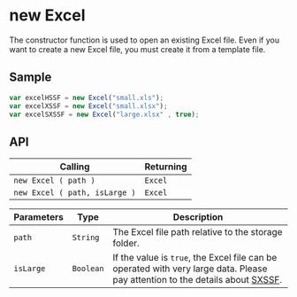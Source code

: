 # new Excel

The constructor function is used to open an existing Excel file. Even if you want to create a new Excel file, you must create it from a template file.

## Sample

```javascript
var excelHSSF = new Excel("small.xls");
var excelXSSF = new Excel("small.xlsx");
var excelSXSSF = new Excel("large.xlsx" , true);
```

## API

| Calling | Returning |
|---|---|
| `new Excel ( path )` | `Excel` |
| `new Excel ( path, isLarge )` | `Excel` |

| Parameters | Type | Description |
|---|---|---|
| `path` | `String` | The Excel file path relative to the storage folder. |
| `isLarge` | `Boolean` | If the value is `true`, the Excel file can be operated with very large data. Please pay attention to the details about [SXSSF](http://poi.apache.org/components/spreadsheet/how-to.html#sxssf). |